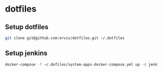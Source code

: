 # dotfiles

## Setup dotfiles

```bash
git clone git@github.com:ervis/dotfiles.git ~/.dotfiles
```

## Setup jenkins

```bash
docker-compose -f ~/.dofiles/system-apps-docker-compose.yml up -d jenkins
```
